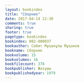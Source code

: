```yaml
---
layout: bookindex
title: "Сборник"
date: 2017-04-14 12:30
comments: true
sharing: true
footer: true
pagetype: bookindex
bookindex: 002-000037
bookauthor: Сәбит Мұқанұлы Мұқанов
bookname: Сборник
bookvolume: 15
bookvolumes: 16
bookfilecount: 378
bookpublisher: Жазушы
bookpublishedyear: 1979
---
```

